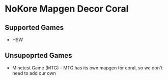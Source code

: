# NoKore Mapgen Decor Coral

## Supported Games

* HSW

## Unsupoprted Games

* Minetest Game (MTG) - MTG has its own mapgen for coral, so we don't need to add our own
